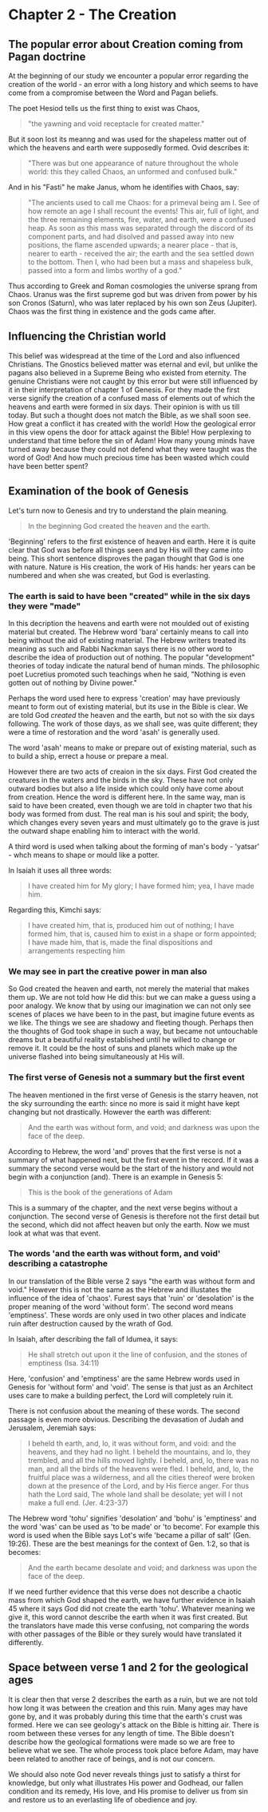 # Chapter 2 - The Creation

## The popular error about Creation coming from Pagan doctrine

At the beginning of our study we encounter a popular error regarding the creation
of the world - an error with a long history and which seems to have come from
a compromise between the Word and Pagan beliefs.

The poet Hesiod tells us the first thing to exist was Chaos,
> "the yawning and void receptacle for created matter." 

But it soon lost its meanng and was used for the
shapeless matter out of which the heavens and earth were supposedly formed.
Ovid describes it:

> "There was but one appearance of nature throughout the whole world: this they called Chaos, an unformed and confused bulk."

And in his "Fasti" he make Janus, whom he identifies with Chaos, say:

> "The ancients used to call me Chaos: for a primeval being am I. See of how remote an age I shall recount the events! This air, full of light, and the three remaining elements, fire, water, and earth, were a confused heap. As soon as this mass was separated through the discord of its component parts, and had disolved and passed away into new positions, the flame ascended upwards; a nearer place - that is, nearer to earth - received the air; the earth and the sea settled down to the bottom. Then I, who had been but a mass and shapeless bulk, passed into a form and limbs worthy of a god."

Thus according to Greek and Roman cosmologies the universe sprang from Chaos. Uranus was the first supreme god but was driven from power by his son Cronos (Saturn), who was later replaced by his own son Zeus (Jupiter). Chaos was the first thing in existence and the gods came after.

## Influencing the Christian world

This belief was widespread at the time of the Lord and also influenced Christians. The Gnostics believed matter was eternal and evil, but unlike the pagans also believed in a Supreme Being who existed from eternity. The genuine Christians were not caught by this error but were still influenced by it in their interpretation of chapter 1 of Genesis. For they made the first verse signify the creation of a confused mass of elements out of which the heavens and earth were formed in six days. Their opinion is with us till today. But such a thought does not match the Bible, as we shall soon see. How great a conflict it has created with the world! How the geological error in this view opens the door for attack against the Bible! How perplexing to understand that time before the sin of Adam! How many young minds have turned away because they could not defend what they were taught was the word of God! And how much precious time has been wasted which could have been better spent?

## Examination of the book of Genesis

Let's turn now to Genesis and try to understand the plain meaning.

> In the beginning God created the heaven and the earth.

'Beginning' refers to the first existence of heaven and earth. Here it is quite clear that God was before all things seen and by His will they came into being. This short sentence disproves the pagan thought that God is one with nature. Nature is His creation, the work of His hands: her years can be numbered and when she was created, but God is everlasting.

### The earth is said to have been "created" while in the six days they were "made"

In this decription the heavens and earth were not moulded out of existing material but created. The Hebrew word 'bara' certainly means to call into being without the aid of existing material. The Hebrew writers treated its meaning as such and Rabbi Nackman says there is no other word to describe the idea of production out of nothing. The popular "development" theories of today indicate the natural bend of human minds. The philosophic poet Lucretius promoted such teachings when he said, "Nothing is even gotten out of nothing by Divine power."

Perhaps the word used here to express 'creation' may have previously meant to form out of existing material, but its use in the Bible is clear. We are told God *created* the heaven and the earth, but not so with the six days following. The work of those days, as we shall see, was quite different; they were a time of restoration and the word 'asah' is generally used.

The word 'asah' means to make or prepare out of existing material, such as to build a ship, errect a house or prepare a meal.

However there are two acts of creaion in the six days. First God created the creatures in the waters and the birds in the sky. These have not only outward bodies but also a life inside which could only have come about from creation. Hence the word is different here. In the same way, man is said to have been created, even though we are told in chapter two that his body was formed from dust. The real man is his soul and spirit; the body, which changes every seven years and must ultimately go to the grave is just the outward shape enabling him to interact with the world.

A third word is used when talking about the forming of man's body - 'yatsar' - whch means to shape or mould like a potter.

In Isaiah it uses all three words:

> I have created him for My glory; I have formed him; yea, I have made him.

Regarding this, Kimchi says:

> I have created him, that is, produced him out of nothing; I have formed him, that is, caused him to exist in a shape or form appointed; I have made him, that is, made the final dispositions and arrangements respecting him

### We may see in part the creative power in man also

So God created the heaven and earth, not merely the material that makes them up. We are not told how He did this: but we can make a guess using a poor analogy. We know that by using our imagination we can not only see scenes of places we have been to in the past, but imagine future events as we like. The things we see are shadowy and fleeting though. Perhaps then the thoughts of God took shape in such a way, but became not untouchable dreams but a beautiful reality established until he willed to change or remove it. It could be the host of suns and planets which make up the universe flashed into being simultaneously at His will.

### The first verse of Genesis not a summary but the first event

The heaven mentioned in the first verse of Genesis is the starry heaven, not the sky surrounding the earth: since no more is said it might have kept changing but not drastically. However the earth was different:

> And the earth was without form, and void; and darkness was upon the face of the deep.

According to Hebrew, the word 'and' proves that the first verse is not a summary of what happened next, but the first event in the record. If it was a summary the second verse would be the start of the history and would not begin with a conjunction (and). There is an example in Genesis 5:

> This is the book of the generations of Adam

This is a summary of the chapter, and the next verse begins without a conjunction. The second verse of Genesis is therefore not the first detail but the second, which did not affect heaven but only the earth. Now we must look at what was that event.

### The words 'and the earth was without form, and void' describing a catastrophe

In our translation of the Bible verse 2 says "the earth was without form and void." However this is not the same as the Hebrew and illustates the influence of the idea of 'chaos'. Furest says that 'ruin' or 'desolation' is the proper meaning of the word 'without form'. The second word means 'emptiness'. These words are only used in two other places and indicate ruin after destruction caused by the wrath of God.

In Isaiah, after describing the fall of Idumea, it says:

> He shall stretch out upon it the line of confusion, and the stones of emptiness (Isa. 34:11)

Here, 'confusion' and 'emptiness' are the same Hebrew words used in Genesis for 'without form' and 'void'. The sense is that just as an Architect uses care to make a building perfect, the Lord will completely ruin it.

There is not confusion about the meaning of these words. The second passage is even more obvious. Describing the devasation of Judah and Jerusalem, Jeremiah says:

> I beheld th earth, and, lo, it was without form, and void: and the heavens, and they had no light. I beheld the mountains, and lo, they trembled, and all the hills moved lightly. I beheld, and, lo, there was no man, and all the birds of the heavens were fled. I beheld, and, lo, the fruitful place was a wilderness, and all the cities thereof were broken down at the presence of the Lord, and by His fierce anger. For thus hath the Lord said, The whole land shall be desolate; yet will I not make a full end. (Jer. 4:23-37)

The Hebrew word 'tohu' signifies 'desolation' and 'bohu' is 'emptiness' and the word 'was' can be used as 'to be made' or 'to become'. For example this word is used when the Bible says Lot's wife 'became a pillar of salt' (Gen. 19:26). These are the best meanings for the context of Gen. 1:2, so that is becomes:

> And the earth became desolate and void; and darkness was upon the face of the deep.

If we need further evidence that this verse does not describe a chaotic mass from which God shaped the earth, we have further evidence in Isaiah 45 where it says God did not create the earth 'tohu'. Whatever meaning we give it, this word cannot describe the earth when it was first created. But the translators have made this verse confusing, not comparing the words with other passages of the Bible or they surely would have translated it differently.

## Space between verse 1 and 2 for the geological ages

It is clear then that verse 2 describes the earth as a ruin, but we are not told how long it was between the creation and this ruin. Many ages may have gone by, and it was probably during this time that the earth's crust was formed. Here we can see geology's attack on the Bible is hitting air. There is room between these verses for any length of time. The Bible doesn't describe how the geological formations were made so we are free to believe what we see. The whole process took place before Adam, may have been related to another race of beings, and is not our concern.

We should also note God never reveals things just to satisfy a thirst for knowledge, but only what illustrates His power and Godhead, our fallen condition and its remedy, His love, and His promise to deliver us from sin and restore us to an everlasting life of obedience and joy.

